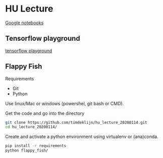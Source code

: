 # HU Lecture

[Google notebooks](https://colab.research.google.com/)

## Tensorflow playground

[tensorflow playground](https://playground.tensorflow.org/)

## Flappy Fish

Requirements

- Git
- Python

Use linux/Mac or windows (powershel, git bash or CMD).

Get the code and go into the directory

```sh
git clone https://github.com/timdeklijn/hu_lecture_20200114.git
cd hu_lecture_20200114/
```

Create and activate a python environment using virtualenv or (ana)conda.

```sh
pip install -r requirements
python flappy_fish/
```

